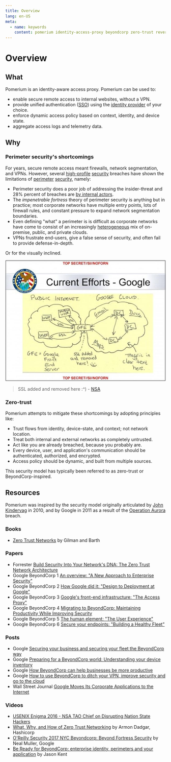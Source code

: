 ```yaml
---
title: Overview
lang: en-US
meta:
  - name: keywords
    content: pomerium identity-access-proxy beyondcorp zero-trust reverse-proxy ztn
---
```


# Overview

## What

Pomerium is an identity-aware access proxy. Pomerium can be used to:

- enable secure remote access to internal websites, without a VPN.
- provide unified authentication ([SSO]) using the [identity provider] of your choice.
- enforce dynamic access policy based on context, identity, and device state.
- aggregate access logs and telemetry data.

## Why

### Perimeter security's shortcomings

For years, secure remote access meant firewalls, network segmentation, and VPNs. However, several [high-profile](https://en.wikipedia.org/wiki/Operation_Aurora) [security](https://krebsonsecurity.com/2014/02/target-hackers-broke-in-via-hvac-company/) breaches have shown the limitations of [perimeter](https://www.redbooks.ibm.com/redpapers/pdfs/redp4397.pdf) [security](https://en.wikipedia.org/wiki/Perimeter_Security), namely:

- Perimeter security does a poor job of addressing the insider-threat and 28% percent of breaches are [by internal actors](http://www.documentwereld.nl/files/2018/Verizon-DBIR_2018-Main_report.pdf).
- The _impenetrable fortress_ theory of perimeter security is anything but in practice; most corporate networks have multiple entry points, lots of firewall rules, and constant pressure to expand network segmentation boundaries.
- Even defining "what" a perimeter is is difficult as corporate networks have come to consist of an increasingly [heterogeneous](https://youtu.be/bDJb8WOJYdA?t=532) mix of on-premise, public, and private clouds.
- VPNs frustrate end-users, give a false sense of security, and often fail to provide defense-in-depth.

Or for the visually inclined.

![NSA exploiting google's SSL termination](./google-cloud-exploitation620x466.jpg)

> SSL added and removed here :^) - [NSA](https://www.zdnet.com/article/google-the-nsa-and-the-need-for-locking-down-datacenter-traffic/)

### Zero-trust

Pomerium attempts to mitigate these shortcomings by adopting principles like:

- Trust flows from identity, device-state, and context; not network location.
- Treat both internal and external networks as completely untrusted.
- Act like you are already breached, because you probably are.
- Every device, user, and application's communication should be authenticated, authorized, and encrypted.
- Access policy should be dynamic, and built from multiple sources.

This security model has typically been referred to as zero-trust or BeyondCorp-inspired. 

## Resources

Pomerium was inspired by the security model originally articulated by [John Kindervag](http://www.virtualstarmedia.com/downloads/Forrester_zero_trust_DNA.pdf) in 2010, and by Google in 2011 as a result of the [Operation Aurora](https://en.wikipedia.org/wiki/Operation_Aurora) breach.


### Books

- [Zero Trust Networks](http://shop.oreilly.com/product/0636920052265.do) by Gilman and Barth

### Papers

- Forrester [Build Security Into Your Network's DNA: The Zero Trust Network Architecture](http://www.virtualstarmedia.com/downloads/Forrester_zero_trust_DNA.pdf)
- Google BeyondCorp 1 [An overview: "A New Approach to Enterprise Security"](https://research.google.com/pubs/pub43231.html)
- Google BeyondCorp 2 [How Google did it: "Design to Deployment at Google"](https://research.google.com/pubs/pub44860.html)
- Google BeyondCorp 3 [Google's front-end infrastructure: "The Access Proxy"](https://research.google.com/pubs/pub45728.html)
- Google BeyondCorp 4 [Migrating to BeyondCorp: Maintaining Productivity While Improving Security](https://research.google.com/pubs/pub46134.html)
- Google BeyondCorp 5 [The human element: "The User Experience"](https://research.google.com/pubs/pub46366.html)
- Google BeyondCorp 6 [Secure your endpoints: "Building a Healthy Fleet"](https://ai.google/research/pubs/pub47356)

### Posts

- Google [Securing your business and securing your fleet the BeyondCorp way](https://cloud.google.com/blog/products/identity-security/securing-your-business-and-securing-your-fleet-the-beyondcorp-way)
- Google [Preparing for a BeyondCorp world: Understanding your device inventory](https://cloud.google.com/blog/products/identity-security/preparing-beyondcorp-world-understanding-your-device-inventory)
- Google [How BeyondCorp can help businesses be more productive](https://www.blog.google/products/google-cloud/how-beyondcorp-can-help-businesses-be-more-productive/)
- Google [How to use BeyondCorp to ditch your VPN, improve security and go to the cloud](https://www.blog.google/products/google-cloud/how-use-beyondcorp-ditch-your-vpn-improve-security-and-go-cloud/)
- Wall Street Journal [Google Moves Its Corporate Applications to the Internet](https://blogs.wsj.com/cio/2015/05/11/google-moves-its-corporate-applications-to-the-internet/)

### Videos

- [USENIX Enigma 2016 - NSA TAO Chief on Disrupting Nation State Hackers](https://youtu.be/bDJb8WOJYdA?list=PLKb9-P1fRHxhSmCy5OaYZ5spcY8v3Pbaf)
- [What, Why, and How of Zero Trust Networking](https://youtu.be/eDVHIfVSdIo?list=PLKb9-P1fRHxhSmCy5OaYZ5spcY8v3Pbaf) by Armon Dadgar, Hashicorp
- [O'Reilly Security 2017 NYC Beyondcorp: Beyond Fortress Security](https://youtu.be/oAvDASLehpY?list=PLKb9-P1fRHxhSmCy5OaYZ5spcY8v3Pbaf) by Neal Muller, Google
- [Be Ready for BeyondCorp: enterprise identity, perimeters and your application](https://youtu.be/5UiWAlwok1s?list=PLKb9-P1fRHxhSmCy5OaYZ5spcY8v3Pbaf) by Jason Kent

[identity provider]: ../docs/identity-providers.md
[sso]: https://en.wikipedia.org/wiki/Single_sign-on
